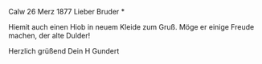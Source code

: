  Calw 26 Merz 1877
Lieber Bruder <Josenhans>*

Hiemit auch einen Hiob in neuem Kleide zum Gruß. Möge er einige Freude machen, der alte Dulder!

 Herzlich grüßend
 Dein H Gundert
